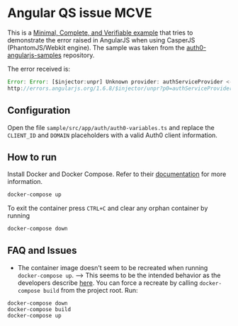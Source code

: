 # Angular QS issue MCVE
This is a [Minimal, Complete, and Verifiable example](https://stackoverflow.com/help/mcve) that tries to demonstrate the error raised in AngularJS when using CasperJS (PhantomJS/Webkit engine). The sample was taken from the [auth0-angularjs-samples](https://github.com/auth0-samples/auth0-angularjs-samples/tree/master/01-Login) repository.

The error received is:

```js
Error: Error: [$injector:unpr] Unknown provider: authServiceProvider <- authService
http://errors.angularjs.org/1.6.8/$injector/unpr?p0=authServiceProvider%20%3C-%20authService
```

## Configuration

Open the file `sample/src/app/auth/auth0-variables.ts` and replace the `CLIENT_ID` and `DOMAIN` placeholders with a valid Auth0 client information.

## How to run

Install Docker and Docker Compose. Refer to their [documentation](https://docs.docker.com/engine/installation/) for more information.

```sh
docker-compose up
```

To exit the container press `CTRL+C` and clear any orphan container by running

```sh
docker-compose down
```

## FAQ and Issues

- The container image doesn't seem to be recreated when running `docker-compose up`. --> This seems to be the intended behavior as the developers describe [here](https://github.com/docker/compose/issues/1487#issuecomment-107048571). You can force a recreate by calling `docker-compose build` from the project root. Run:

```
docker-compose down
docker-compose build
docker-compose up
```

